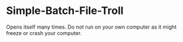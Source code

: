 # Simple-Batch-File-Troll
Opens itself many times. 
Do not run on your own computer as it might freeze or
crash your computer.
